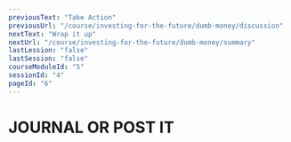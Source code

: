 ```yaml
---
previousText: "Take Action"
previousUrl: "/course/investing-for-the-future/dumb-money/discussion"
nextText: "Wrap it up"
nextUrl: "/course/investing-for-the-future/dumb-money/summary"
lastLession: "false"
lastSession: "false"
courseModuleId: "5"
sessionId: "4"
pageId: "6"
---
```



# JOURNAL OR POST IT